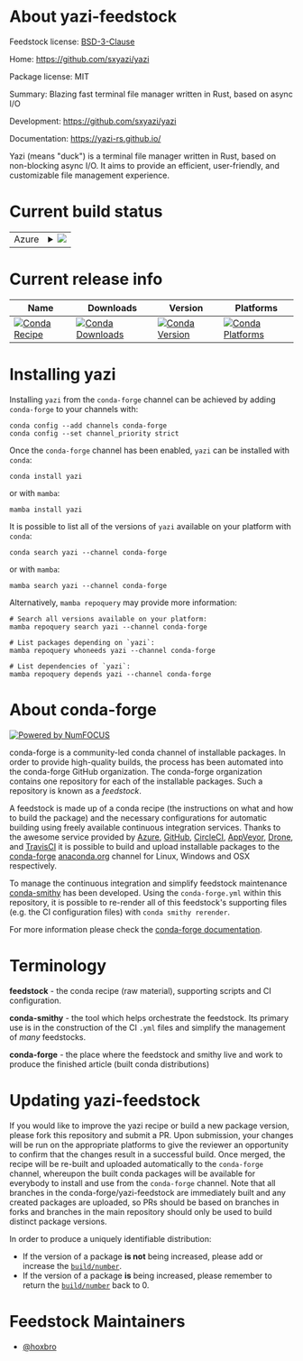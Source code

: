 About yazi-feedstock
====================

Feedstock license: [BSD-3-Clause](https://github.com/conda-forge/yazi-feedstock/blob/main/LICENSE.txt)

Home: https://github.com/sxyazi/yazi

Package license: MIT

Summary: Blazing fast terminal file manager written in Rust, based on async I/O

Development: https://github.com/sxyazi/yazi

Documentation: https://yazi-rs.github.io/

Yazi (means "duck") is a terminal file manager written in Rust,
based on non-blocking async I/O. It aims to provide an efficient,
user-friendly, and customizable file management experience.


Current build status
====================


<table>
    
  <tr>
    <td>Azure</td>
    <td>
      <details>
        <summary>
          <a href="https://dev.azure.com/conda-forge/feedstock-builds/_build/latest?definitionId=24003&branchName=main">
            <img src="https://dev.azure.com/conda-forge/feedstock-builds/_apis/build/status/yazi-feedstock?branchName=main">
          </a>
        </summary>
        <table>
          <thead><tr><th>Variant</th><th>Status</th></tr></thead>
          <tbody><tr>
              <td>linux_64</td>
              <td>
                <a href="https://dev.azure.com/conda-forge/feedstock-builds/_build/latest?definitionId=24003&branchName=main">
                  <img src="https://dev.azure.com/conda-forge/feedstock-builds/_apis/build/status/yazi-feedstock?branchName=main&jobName=linux&configuration=linux%20linux_64_" alt="variant">
                </a>
              </td>
            </tr><tr>
              <td>osx_64</td>
              <td>
                <a href="https://dev.azure.com/conda-forge/feedstock-builds/_build/latest?definitionId=24003&branchName=main">
                  <img src="https://dev.azure.com/conda-forge/feedstock-builds/_apis/build/status/yazi-feedstock?branchName=main&jobName=osx&configuration=osx%20osx_64_" alt="variant">
                </a>
              </td>
            </tr><tr>
              <td>win_64</td>
              <td>
                <a href="https://dev.azure.com/conda-forge/feedstock-builds/_build/latest?definitionId=24003&branchName=main">
                  <img src="https://dev.azure.com/conda-forge/feedstock-builds/_apis/build/status/yazi-feedstock?branchName=main&jobName=win&configuration=win%20win_64_" alt="variant">
                </a>
              </td>
            </tr>
          </tbody>
        </table>
      </details>
    </td>
  </tr>
</table>

Current release info
====================

| Name | Downloads | Version | Platforms |
| --- | --- | --- | --- |
| [![Conda Recipe](https://img.shields.io/badge/recipe-yazi-green.svg)](https://anaconda.org/conda-forge/yazi) | [![Conda Downloads](https://img.shields.io/conda/dn/conda-forge/yazi.svg)](https://anaconda.org/conda-forge/yazi) | [![Conda Version](https://img.shields.io/conda/vn/conda-forge/yazi.svg)](https://anaconda.org/conda-forge/yazi) | [![Conda Platforms](https://img.shields.io/conda/pn/conda-forge/yazi.svg)](https://anaconda.org/conda-forge/yazi) |

Installing yazi
===============

Installing `yazi` from the `conda-forge` channel can be achieved by adding `conda-forge` to your channels with:

```
conda config --add channels conda-forge
conda config --set channel_priority strict
```

Once the `conda-forge` channel has been enabled, `yazi` can be installed with `conda`:

```
conda install yazi
```

or with `mamba`:

```
mamba install yazi
```

It is possible to list all of the versions of `yazi` available on your platform with `conda`:

```
conda search yazi --channel conda-forge
```

or with `mamba`:

```
mamba search yazi --channel conda-forge
```

Alternatively, `mamba repoquery` may provide more information:

```
# Search all versions available on your platform:
mamba repoquery search yazi --channel conda-forge

# List packages depending on `yazi`:
mamba repoquery whoneeds yazi --channel conda-forge

# List dependencies of `yazi`:
mamba repoquery depends yazi --channel conda-forge
```


About conda-forge
=================

[![Powered by
NumFOCUS](https://img.shields.io/badge/powered%20by-NumFOCUS-orange.svg?style=flat&colorA=E1523D&colorB=007D8A)](https://numfocus.org)

conda-forge is a community-led conda channel of installable packages.
In order to provide high-quality builds, the process has been automated into the
conda-forge GitHub organization. The conda-forge organization contains one repository
for each of the installable packages. Such a repository is known as a *feedstock*.

A feedstock is made up of a conda recipe (the instructions on what and how to build
the package) and the necessary configurations for automatic building using freely
available continuous integration services. Thanks to the awesome service provided by
[Azure](https://azure.microsoft.com/en-us/services/devops/), [GitHub](https://github.com/),
[CircleCI](https://circleci.com/), [AppVeyor](https://www.appveyor.com/),
[Drone](https://cloud.drone.io/welcome), and [TravisCI](https://travis-ci.com/)
it is possible to build and upload installable packages to the
[conda-forge](https://anaconda.org/conda-forge) [anaconda.org](https://anaconda.org/)
channel for Linux, Windows and OSX respectively.

To manage the continuous integration and simplify feedstock maintenance
[conda-smithy](https://github.com/conda-forge/conda-smithy) has been developed.
Using the ``conda-forge.yml`` within this repository, it is possible to re-render all of
this feedstock's supporting files (e.g. the CI configuration files) with ``conda smithy rerender``.

For more information please check the [conda-forge documentation](https://conda-forge.org/docs/).

Terminology
===========

**feedstock** - the conda recipe (raw material), supporting scripts and CI configuration.

**conda-smithy** - the tool which helps orchestrate the feedstock.
                   Its primary use is in the construction of the CI ``.yml`` files
                   and simplify the management of *many* feedstocks.

**conda-forge** - the place where the feedstock and smithy live and work to
                  produce the finished article (built conda distributions)


Updating yazi-feedstock
=======================

If you would like to improve the yazi recipe or build a new
package version, please fork this repository and submit a PR. Upon submission,
your changes will be run on the appropriate platforms to give the reviewer an
opportunity to confirm that the changes result in a successful build. Once
merged, the recipe will be re-built and uploaded automatically to the
`conda-forge` channel, whereupon the built conda packages will be available for
everybody to install and use from the `conda-forge` channel.
Note that all branches in the conda-forge/yazi-feedstock are
immediately built and any created packages are uploaded, so PRs should be based
on branches in forks and branches in the main repository should only be used to
build distinct package versions.

In order to produce a uniquely identifiable distribution:
 * If the version of a package **is not** being increased, please add or increase
   the [``build/number``](https://docs.conda.io/projects/conda-build/en/latest/resources/define-metadata.html#build-number-and-string).
 * If the version of a package **is** being increased, please remember to return
   the [``build/number``](https://docs.conda.io/projects/conda-build/en/latest/resources/define-metadata.html#build-number-and-string)
   back to 0.

Feedstock Maintainers
=====================

* [@hoxbro](https://github.com/hoxbro/)

